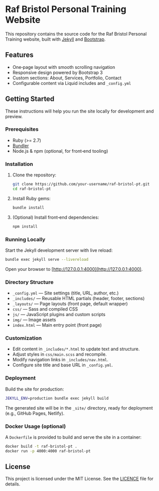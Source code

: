 # Raf Bristol Personal Training Website

This repository contains the source code for the Raf Bristol Personal Training website, built with [Jekyll](https://jekyllrb.com/) and [Bootstrap](https://getbootstrap.com/).

## Features
- One‑page layout with smooth scrolling navigation
- Responsive design powered by Bootstrap 3
- Custom sections: About, Services, Portfolio, Contact
- Configurable content via Liquid includes and `_config.yml`

## Getting Started
These instructions will help you run the site locally for development and preview.

### Prerequisites
- Ruby (>= 2.7)
- [Bundler](https://bundler.io/)
- Node.js & npm (optional, for front‑end tooling)

### Installation
1. Clone the repository:
   ```bash
   git clone https://github.com/your-username/raf-bristol-pt.git
   cd raf-bristol-pt
   ```
2. Install Ruby gems:
   ```bash
   bundle install
   ```
3. (Optional) Install front‑end dependencies:
   ```bash
   npm install
   ```

### Running Locally
Start the Jekyll development server with live reload:
```bash
bundle exec jekyll serve --livereload
```
Open your browser to [http://127.0.0.1:4000](http://127.0.0.1:4000).

### Directory Structure
- `_config.yml` — Site settings (title, URL, author, etc.)
- `_includes/` — Reusable HTML partials (header, footer, sections)
- `_layouts/` — Page layouts (front page, default wrapper)
- `css/` — Sass and compiled CSS
- `js/` — JavaScript plugins and custom scripts
- `img/` — Image assets
- `index.html` — Main entry point (front page)

### Customization
- Edit content in `_includes/*.html` to update text and structure.
- Adjust styles in `css/main.scss` and recompile.
- Modify navigation links in `_includes/nav.html`.
- Configure site title and base URL in `_config.yml`.

### Deployment
Build the site for production:
```bash
JEKYLL_ENV=production bundle exec jekyll build
```
The generated site will be in the `_site/` directory, ready for deployment (e.g., GitHub Pages, Netlify).

### Docker Usage (optional)
 A `Dockerfile` is provided to build and serve the site in a container:
```bash
docker build -t raf-bristol-pt .
docker run -p 4000:4000 raf-bristol-pt
```

## License
This project is licensed under the MIT License. See the [LICENCE](LICENCE) file for details.

